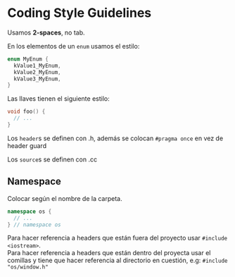 # Coding Style Guidelines

Usamos **2-spaces**, no tab.

En los elementos de un `enum` usamos el estilo:
```c++
enum MyEnum {
  kValue1_MyEnum,
  kValue2_MyEnum,
  kValue3_MyEnum,
}
```

Las llaves tienen el siguiente estilo:
```c++
void foo() {
  // ...
}
```

Los `header`s se definen con .h, además se colocan `#pragma once` en vez de header guard

Los `source`s se definen con .cc

## Namespace
Colocar según el nombre de la carpeta.
```c++
namespace os {
  // ...
} // namespace os
```

Para hacer referencia a headers que están fuera del proyecto usar `#include <iostream>`. <br>
Para hacer referencia a headers que están dentro del proyecta usar el comillas y tiene que hacer referencia al directorio en cuestión, e.g: `#include "os/window.h"`

